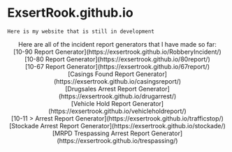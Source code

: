 # ExsertRook.github.io
    Here is my website that is still in development
<p align="center">
    Here are all of the incident report generators that I have made so far:<br />
    [10-90 Report Generator](https://exsertrook.github.io/RobberyIncident/)<br />
    [10-80 Report Generator](https://exsertrook.github.io/80report/)<br />
    [10-67 Report Generator](https://exsertrook.github.io/67report/)<br />
    [Casings Found Report Generator](https://exsertrook.github.io/casingsreport/)<br />
    [Drugsales Arrest Report Generator](https://exsertrook.github.io/drugarrest/)<br />
    [Vehicle Hold Report Generator](https://exsertrook.github.io/vehicleholdreport/)<br />
    [10-11 > Arrest Report Generator](https://exsertrook.github.io/trafficstop/)<br />
    [Stockade Arrest Report Generator](https://exsertrook.github.io/stockade/)<br />
    [MRPD Trespassing Arrest Report Generator](https://exsertrook.github.io/trespassing/)
</p>
